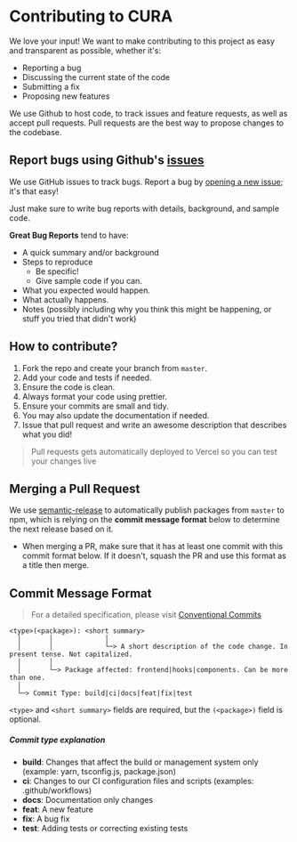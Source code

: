 # Contributing to CURA

We love your input! We want to make contributing to this project as easy and transparent as possible, whether it's:

-   Reporting a bug
-   Discussing the current state of the code
-   Submitting a fix
-   Proposing new features

We use Github to host code, to track issues and feature requests, as well as accept pull requests. Pull requests are the best way to propose changes to the codebase.

## Report bugs using Github's [issues](https://github.com/curaOS/source/issues)

We use GitHub issues to track bugs. Report a bug by [opening a new issue](https://github.com/curaOS/source/issues/new); it's that easy!

Just make sure to write bug reports with details, background, and sample code.

**Great Bug Reports** tend to have:

-   A quick summary and/or background
-   Steps to reproduce
    -   Be specific!
    -   Give sample code if you can.
-   What you expected would happen.
-   What actually happens.
-   Notes (possibly including why you think this might be happening, or stuff you tried that didn't work)

## How to contribute?

1. Fork the repo and create your branch from `master`.
2. Add your code and tests if needed.
3. Ensure the code is clean.
4. Always format your code using prettier.
5. Ensure your commits are small and tidy.
6. You may also update the documentation if needed.
7. Issue that pull request and write an awesome description that describes what you did!

> Pull requests gets automatically deployed to Vercel so you can test your changes live

## Merging a Pull Request

We use [semantic-release](https://github.com/semantic-release/semantic-release) to automatically publish packages from `master` to npm, which is relying on the **commit message format** below to determine the next release based on it.

-   When merging a PR, make sure that it has at least one commit with this commit format below. If it doesn't, squash the PR and use this format as a title then merge.

## Commit Message Format

> For a detailed specification, please visit [Conventional Commits](https://www.conventionalcommits.org/en/v1.0.0/#specification)

```
<type>(<package>): <short summary>
  │       │             │
  │       │             └─> A short description of the code change. In present tense. Not capitalized.
  │       │
  │       └─> Package affected: frontend|hooks|components. Can be more than one.
  │
  └─> Commit Type: build|ci|docs|feat|fix|test
```

`<type>` and `<short summary>` fields are required, but the `(<package>)` field is optional.

##### Commit type explanation

-   **build**: Changes that affect the build or management system only (example: yarn, tsconfig.js, package.json)
-   **ci**: Changes to our CI configuration files and scripts (examples: .github/workflows)
-   **docs**: Documentation only changes
-   **feat**: A new feature
-   **fix**: A bug fix
-   **test**: Adding tests or correcting existing tests
